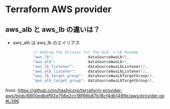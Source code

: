 # Terraform AWS provider

## aws_alb と aws_lb の違いは？
- aws_alb は aws_lb のエイリアス

```go
			// Adding the Aliases for the ALB -> LB Rename
			"aws_lb":               dataSourceAwsLb(),
			"aws_alb":              dataSourceAwsLb(),
			"aws_lb_listener":      dataSourceAwsLbListener(),
			"aws_alb_listener":     dataSourceAwsLbListener(),
			"aws_lb_target_group":  dataSourceAwsLbTargetGroup(),
			"aws_alb_target_group": dataSourceAwsLbTargetGroup(),
```

from: https://github.com/hashicorp/terraform-provider-aws/blob/8800edbdf92e756e2cc18f66b87b18cf4db1499e/aws/provider.go#L396
